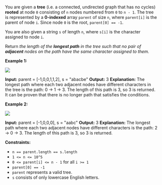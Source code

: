 
You are given a  **tree**  (i.e. a connected, undirected graph that has no cycles)  **rooted**  at node  `0`  consisting of  `n`  nodes numbered from  `0`  to  `n - 1`. The tree is represented by a  **0-indexed**  array  `parent`  of size  `n`, where  `parent[i]`  is the parent of node  `i`. Since node  `0`  is the root,  `parent[0] == -1`.

You are also given a string  `s`  of length  `n`, where  `s[i]`  is the character assigned to node  `i`.

Return  _the length of the  **longest path**  in the tree such that no pair of  **adjacent**  nodes on the path have the same character assigned to them._

**Example 1:**

![](https://assets.leetcode.com/uploads/2022/03/25/testingdrawio.png)

**Input:** parent = [-1,0,0,1,1,2], s = "abacbe"
**Output:** 3
**Explanation:** The longest path where each two adjacent nodes have different characters in the tree is the path: 0 -> 1 -> 3. The length of this path is 3, so 3 is returned.
It can be proven that there is no longer path that satisfies the conditions.

**Example 2:**

![](https://assets.leetcode.com/uploads/2022/03/25/graph2drawio.png)

**Input:** parent = [-1,0,0,0], s = "aabc"
**Output:** 3
**Explanation:** The longest path where each two adjacent nodes have different characters is the path: 2 -> 0 -> 3. The length of this path is 3, so 3 is returned.

**Constraints:**

-   `n == parent.length == s.length`
-   `1 <= n <= 10^5`
-   `0 <= parent[i] <= n - 1`  for all  `i >= 1`
-   `parent[0] == -1`
-   `parent`  represents a valid tree.
-   `s`  consists of only lowercase English letters.